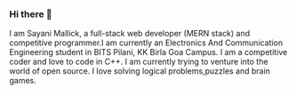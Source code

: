 ### Hi there 👋
I am Sayani Mallick, a full-stack web developer (MERN stack) and competitive programmer.I am currently an Electronics And Communication Engineering student in BITS Pilani, KK Birla Goa Campus. I am a competitive coder and love to code in C++. I am currently trying to venture into the world of open source.  I love solving logical problems,puzzles and brain games.
<!--
**SAY-droid427/SAY-droid427** is a ✨ _special_ ✨ repository because its `README.md` (this file) appears on your GitHub profile.

Here are some ideas to get you started:

- 🔭 I’m currently working on a plethora of projects on web development.
- 🌱 I’m currently learning VueJS and React.
- 👯 I’m looking to collaborate on ...
- 🤔 I’m looking for help with ...
- 💬 Ask me about ...
- 📫 How to reach me: ...
- 😄 Pronouns: ...
- ⚡ Fun fact: ...
-->
